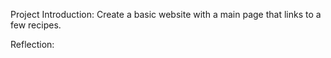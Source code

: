 Project Introduction: Create a basic website with a main page that links to a few recipes.



Reflection: